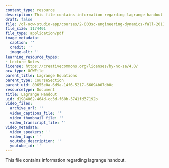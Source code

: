 ```yaml
---
content_type: resource
description: This file contains information regarding lagrange handout.
draft: false
file: /ol-ocw-studio-app/courses/2-003sc-engineering-dynamics-fall-2011/d1984062464dcc3df68b5741fd37192b_MIT2_003SCF11_Lagrange.pdf
file_size: 1174401
file_type: application/pdf
image_metadata:
  caption: ''
  credit: ''
  image-alt: ''
learning_resource_types:
- Lecture Notes
license: https://creativecommons.org/licenses/by-nc-sa/4.0/
ocw_type: OCWFile
parent_title: Lagrange Equations
parent_type: CourseSection
parent_uid: 80655e0a-6d9a-14f6-5217-66094b07db0c
resourcetype: Document
title: Lagrange Handout
uid: d1984062-464d-cc3d-f68b-5741fd37192b
video_files:
  archive_url: ''
  video_captions_file: ''
  video_thumbnail_file: ''
  video_transcript_file: ''
video_metadata:
  video_speakers: ''
  video_tags: ''
  youtube_description: ''
  youtube_id: ''
---
```

This file contains information regarding lagrange handout.
